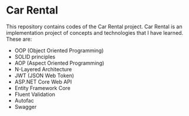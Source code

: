 # Car Rental 

This repository contains codes of the Car Rental project. Car Rental is an implementation project of concepts and technologies that I have learned. These are:

- OOP (Object Oriented Programming)
- SOLID principles
- AOP (Aspect Oriented Programming)
- N-Layered Architecture 
- JWT (JSON Web Token)
- ASP.NET Core Web API
- Entity Framework Core
- Fluent Validation
- Autofac
- Swagger
